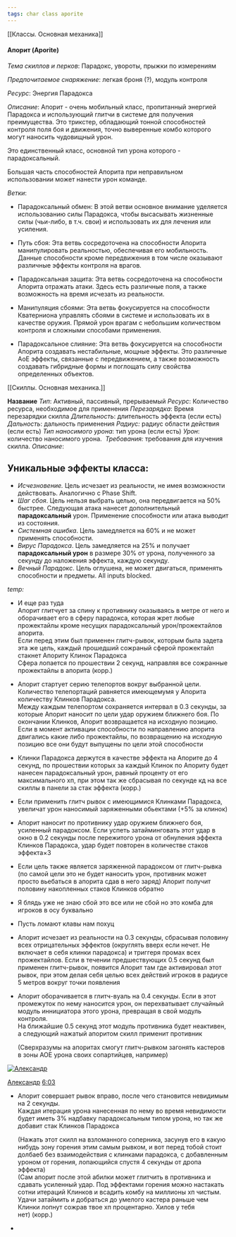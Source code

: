 ```yaml
---
tags: char class aporite 
---
```


[[Классы. Основная механика]]

#### Апорит (Aporite)

*Тема скиллов и перков*: Парадокс, увороты, прыжки по измерениям

*Предпочитаемое снаряжение*: легкая броня (?), модуль контроля

*Ресурс*: Энергия Парадокса

*Описание*: Апорит - очень мобильный класс, пропитанный энергией Парадокса и использующий глитчи в системе для получения преимущества. Это трикстер, обладающий тонной способностей контроля поля боя и движения, точно выверенные комбо которого могут наносить чудовищный урон.

Это единственный класс, основной тип урона которого - парадоксальный.

Большая часть способностей Апорита при неправильном использовании может нанести урон команде.

  

*Ветки*:

  

- Парадоксальный обмен: В этой ветви основное внимание уделяется использованию силы Парадокса, чтобы высасывать жизненные силы (чьи-либо, в т.ч. свои) и использовать их для лечения или усиления. 

- Путь сбоя: Эта ветвь сосредоточена на способности Апорита манипулировать реальностью, обеспечивая его мобильность. Данные способности кроме передвижения в том числе оказывают различные эффекты контроля на врагов. 

- Парадоксальная защита: Эта ветвь сосредоточена на способности Апорита отражать атаки. Здесь есть различные поля, а также возможность на время исчезать из реальности. 

- Манипуляция сбоями: Эта ветвь фокусируется на способности Кватерниона управлять сбоями в системе и использовать их в качестве оружия. Прямой урон врагам с небольшим количеством контроля и сложными способами применения.

- Парадоксальное слияние: Эта ветвь фокусируется на способности Апорита создавать нестабильные, мощные эффекты. Это различные АоЕ эффекты, связанные с передвижением, а также возможность создавать гибридные формы и поглощать силу свойства определенных объектов.
  
  
[[Скиллы. Основная механика.]]

**Название**
*Тип*: Активный, пассивный, прерываемый
*Ресурс*: Количество ресурса, необходимое для применения
*Перезарядка*: Время перезарядки скилла
*Длительность*: длительность эффекта (если есть)
*Дальность*: дальность применения
*Радиус:* радиус области действия (если есть)
*Тип наносимого урона*: тип урона (если есть)
*Урон*: количество наносимого урона. 
*Требования:* требования для изучения скилла.
*Описание*: 


## Уникальные эффекты класса:

- *Исчезновение.* Цель исчезает из реальности, не имея возможности действовать. Аналогично с Phase Shift.
- *Шаг сбоя*. Цель нельзя выбрать целью, она передвигается на 50% быстрее. Следующая атака нанесет дополнительный **парадоксальный** урон. Применение способности или атака выводит из состояния.
- *Системная ошибка*. Цель замедляется на 60% и не может применять способности.
- *Вирус Парадокса*. Цель замедляется на 25% и получает **парадоксальный урон** в размере 30% от урона, полученного за секунду до наложения эффекта, каждую секунду.
- *Вечный Парадокс*. Цель оглушена, не может двигаться, применять способности и предметы. All inputs blocked.

*temp:*

-   И еще раз туда  
    Апорит глитчует за спину к противнику оказываясь в метре от него и оборачивает его в сферу парадокса, которая жрет любые прожектайлы кроме несущих парадоксальный урон/прожектайлов апорита.  
    Если перед этим был применен глитч-рывок, которым была задета эта же цель, каждый прошедший сожраный сферой прожектайл стакнет Апориту Клинок Парадокса  
    Сфера лопается по прошествии 2 секунд, направляя все сожранные прожектайлы в апорита (корр.)
    
-   Апорит стартует серию телепортов вокруг выбранной цели. Количество телепортаций равняется имеющемумя у Апорита количеству Клинков Парадокса.  
    Между каждым телепортом сохраняется интервал в 0.3 секунды, за которые Апорит наносит по цели удар оружием ближнего боя. По окончании Клинков, Апорит возвращается на исходную позицию. Если в момент активации способности по направлению апорита двигались какие либо прожектайлы, по возвращению на исходную позицию все они будут выпущены по цели этой способности
    
-   Клинки Парадокса держутся в качестве эффекта на Апорите до 4 секунд, по прошествии которых за каждый Клинок по Апориту будет нанесен парадоксальный урон, равный проценту от его максимального хп, при этом так же сбрасывая по секунде кд на все скиллы в панели за стак эффекта (корр.)
    
-   Если применить глитч рывок с имеющимися Клинками Парадокса, увеличат урон наносимый заряженными обьектами (+5% за клинок)
    
-   Апорит наносит по противнику удар оружием ближнего боя, усиленный парадоксом. Если успеть затайминговать этот удар в окно в 0.2 секунды после пережитого урона от обнуления эффекта Клинков Парадокса, удар будет повторен в количестве стаков эффекта×3
    
-   Если цель также является заряженной парадоксом от глитч-рывка (по самой цели это не будет наносить урон, противник может просто вьебаться в апорита сдав в него заряд) Апорит получит половину накопленных стаков Клинков обратно
    
-   Я блядь уже не знаю сбой это все или не сбой но это комба для игроков в осу буквально
    
-   Пусть ломают клавы нам похуц
    
-   Апорит исчезает из реальности на 0.3 секунды, сбрасывая половину всех отрицательных эффектов (округлять вверх если нечет. Не включает в себя клинки парадокса) и триггеря промах всех прожектайлов. Если в течении предшествующих 0.5 секунд был применен глитч-рывок, появится Апорит там где активировал этот рывок, при этом делая себя целью всех действий игроков в радиусе 5 метров вокруг точки появления
    
-   Апорит оборачивается в глитч-вуаль на 0.4 секунды. Если в этот промежуток по нему наносится урон, он перехватывает случайный модуль иннициатора этого урона, превращая в свой модуль контроля.  
    На ближайшие 0.5 секунд этот модуль противника будет неактивен, а следующий нажатый апоритом скилл применит противник  
      
    (Сверхразумы на апоритах смогут глитч-рывком загонять кастеров в зоны АОЕ урона своих сопартийцев, например)
    

[![Александр](https://sun3-12.userapi.com/s/v1/ig2/DOZeCzXuqo8AIAC8UcII6MPhFKpeLc38C_yFOqQDwC3wZG4wbn5yZ1cuXA22f38yQDXzeEwkG6t0eR8Rz586dC32.jpg?size=100x100&quality=95&crop=311,1,898,898&ava=1)](https://vk.com/hail_the_hellfire)

[Александр](https://vk.com/hail_the_hellfire) [6:03](https://vk.com/im?sel=424104302&msgid=7430780)

-   Апорит совершает рывок вправо, после чего становится невидимым на 2 секунды.  
    Каждая итерация урона нанесенная по нему во время невидимости будет иметь 3% надбавку парадоксальным типом урона, но так же добавит стак Клинков Парадокса  
      
    (Нажать этот скилл на взломанного соперника, засунув его в какую нибудь зону горения этим самым рывком, и вот перед тобой стоит долбаеб без взаимодействия с клинками парадокса, с добавленным уроном от горения, лопающийся спустя 4 секунды от дропа эффекта)  
    (Сам апорит после этой абилки может глитчить в противника и сдавать усиленный удар. Под эффектами горения можно настакать сотни итераций Клинков и всадить комбу на миллионы хп чистым. Удачи затаймить и добраться до умелого кастера раньше чем Клинки лопнут сожрав твое хп процентарно. Хилов у тебя нет) (корр.)
    
-